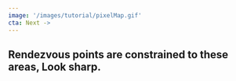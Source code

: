 ```yaml
---
image: '/images/tutorial/pixelMap.gif'
cta: Next ->
---
```

## Rendezvous points are constrained to these areas, Look sharp.